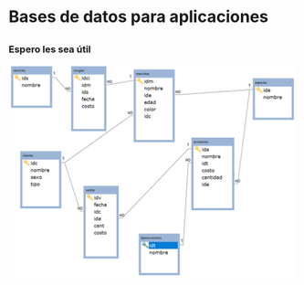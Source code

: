 # Bases de datos para aplicaciones
##
### Espero les sea útil
![esquema base de datos examen](es.png)
